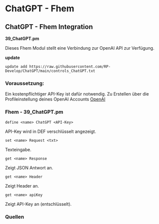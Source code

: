 # ChatGPT - Fhem
## ChatGPT - Fhem Integration

**39_ChatGPT.pm**

Dieses Fhem Modul stellt eine Verbindung zur OpenAI API zur Verfügung. 

**update**

`update add https://raw.githubusercontent.com/RP-Develop/ChatGPT/main/controls_ChatGPT.txt`

### Voraussetzung:
Ein kostenpflichtiger API-Key ist dafür notwendig. Zu Erstellen über die Profileinstellung deines OpenAI Accounts [OpenAI](https://platform.openai.com)

### Fhem  - 39_ChatGPT.pm
`define <name> ChatGPT <API-Key>`

API-Key wird in DEF verschlüsselt angezeigt.

`set <name> Request <txt>`

Texteingabe.

`get <name> Response`

Zeigt JSON Antwort an.

`get <name> Header`

Zeigt Header an.

`get <name> apiKey`

Zeigt API-Key an (entschlüsselt).

### Quellen
